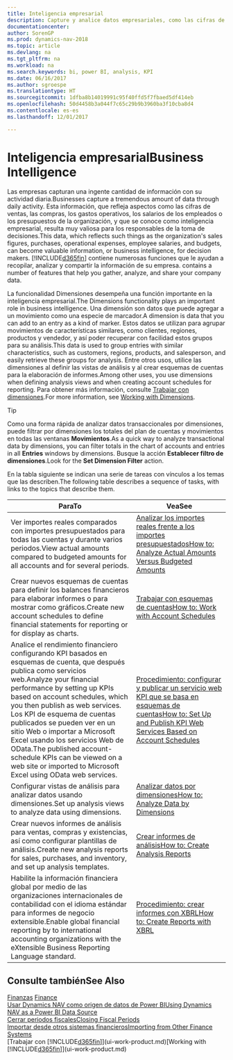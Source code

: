 ```yaml
---
title: Inteligencia empresarial
description: Capture y analice datos empresariales, como las cifras de ventas, las compras, los gastos operativos, los salarios de los empleados y los presupuestos, que resultan muy valiosos para la inteligencia artificial o la toma de decisiones.
documentationcenter: 
author: SorenGP
ms.prod: dynamics-nav-2018
ms.topic: article
ms.devlang: na
ms.tgt_pltfrm: na
ms.workload: na
ms.search.keywords: bi, power BI, analysis, KPI
ms.date: 06/16/2017
ms.author: sgroespe
ms.translationtype: HT
ms.sourcegitcommit: 1dfba8b14019991c95f40ffd5f7fbaed5df414eb
ms.openlocfilehash: 50d4458b3a044f7c65c29b9b3960ba3f10cba8d4
ms.contentlocale: es-es
ms.lasthandoff: 12/01/2017

---
```

# <a name="business-intelligence"></a><span data-ttu-id="398ab-103">Inteligencia empresarial</span><span class="sxs-lookup"><span data-stu-id="398ab-103">Business Intelligence</span></span>
<span data-ttu-id="398ab-104">Las empresas capturan una ingente cantidad de información con su actividad diaria.</span><span class="sxs-lookup"><span data-stu-id="398ab-104">Businesses capture a tremendous amount of data through daily activity.</span></span> <span data-ttu-id="398ab-105">Esta información, que refleja aspectos como las cifras de ventas, las compras, los gastos operativos, los salarios de los empleados o los presupuestos de la organización, y que se conoce como inteligencia empresarial, resulta muy valiosa para los responsables de la toma de decisiones.</span><span class="sxs-lookup"><span data-stu-id="398ab-105">This data, which reflects such things as the organization's sales figures, purchases, operational expenses, employee salaries, and budgets, can become valuable information, or business intelligence, for decision makers.</span></span> [!INCLUDE[d365fin](includes/d365fin_md.md)]<span data-ttu-id="398ab-106"> contiene numerosas funciones que le ayudan a recopilar, analizar y compartir la información de su empresa.</span><span class="sxs-lookup"><span data-stu-id="398ab-106"> contains a number of features that help you gather, analyze, and share your company data.</span></span>

<span data-ttu-id="398ab-107">La funcionalidad Dimensiones desempeña una función importante en la inteligencia empresarial.</span><span class="sxs-lookup"><span data-stu-id="398ab-107">The Dimensions functionality plays an important role in business intelligence.</span></span> <span data-ttu-id="398ab-108">Una dimensión son datos que puede agregar a un movimiento como una especie de marcador.</span><span class="sxs-lookup"><span data-stu-id="398ab-108">A dimension is data that you can add to an entry as a kind of marker.</span></span> <span data-ttu-id="398ab-109">Estos datos se utilizan para agrupar movimientos de características similares, como clientes, regiones, productos y vendedor, y así poder recuperar con facilidad estos grupos para su análisis.</span><span class="sxs-lookup"><span data-stu-id="398ab-109">This data is used to group entries with similar characteristics, such as customers, regions, products, and salesperson, and easily retrieve these groups for analysis.</span></span> <span data-ttu-id="398ab-110">Entre otros usos, utilice las dimensiones al definir las vistas de análisis y al crear esquemas de cuentas para la elaboración de informes.</span><span class="sxs-lookup"><span data-stu-id="398ab-110">Among other uses, you use dimensions  when defining analysis views and when creating account schedules for reporting.</span></span> <span data-ttu-id="398ab-111">Para obtener más información, consulte [Trabajar con dimensiones](finance-dimensions.md).</span><span class="sxs-lookup"><span data-stu-id="398ab-111">For more information, see [Working with Dimensions](finance-dimensions.md).</span></span>

> [!TIP]
> <span data-ttu-id="398ab-112">Como una forma rápida de analizar datos transaccionales por dimensiones, puede filtrar por dimensiones los totales del plan de cuentas y movimientos en todas las ventanas **Movimientos**.</span><span class="sxs-lookup"><span data-stu-id="398ab-112">As a quick way to analyze transactional data by dimensions, you can filter totals in the chart of accounts and entries in all **Entries** windows by dimensions.</span></span> <span data-ttu-id="398ab-113">Busque la acción **Establecer filtro de dimensiones**.</span><span class="sxs-lookup"><span data-stu-id="398ab-113">Look for the **Set Dimension Filter** action.</span></span>  

<span data-ttu-id="398ab-114">En la tabla siguiente se indican una serie de tareas con vínculos a los temas que las describen.</span><span class="sxs-lookup"><span data-stu-id="398ab-114">The following table describes a sequence of tasks, with links to the topics that describe them.</span></span>  

| <span data-ttu-id="398ab-115">Para</span><span class="sxs-lookup"><span data-stu-id="398ab-115">To</span></span> | <span data-ttu-id="398ab-116">Vea</span><span class="sxs-lookup"><span data-stu-id="398ab-116">See</span></span> |
| --- | --- |
|<span data-ttu-id="398ab-117">Ver importes reales comparados con importes presupuestados para todas las cuentas y durante varios periodos.</span><span class="sxs-lookup"><span data-stu-id="398ab-117">View actual amounts compared to budgeted amounts for all accounts and for several periods.</span></span>|[<span data-ttu-id="398ab-118">Analizar los importes reales frente a los importes presupuestados</span><span class="sxs-lookup"><span data-stu-id="398ab-118">How to: Analyze Actual Amounts Versus Budgeted Amounts</span></span>](bi-how-analyze-actual-versus-budget.md)|
|<span data-ttu-id="398ab-119">Crear nuevos esquemas de cuentas para definir los balances financieros para elaborar informes o para mostrar como gráficos.</span><span class="sxs-lookup"><span data-stu-id="398ab-119">Create new account schedules to define financial statements for reporting or for display as charts.</span></span>|[<span data-ttu-id="398ab-120">Trabajar con esquemas de cuentas</span><span class="sxs-lookup"><span data-stu-id="398ab-120">How to: Work with Account Schedules</span></span>](bi-how-work-account-schedule.md)|
|<span data-ttu-id="398ab-121">Analice el rendimiento financiero configurando KPI basados en esquemas de cuenta, que después publica como servicios web.</span><span class="sxs-lookup"><span data-stu-id="398ab-121">Analyze your financial performance by setting up KPIs based on account schedules, which you then publish as web services.</span></span> <span data-ttu-id="398ab-122">Los KPI de esquema de cuentas publicados se pueden ver en un sitio Web o importar a Microsoft Excel usando los servicios Web de OData.</span><span class="sxs-lookup"><span data-stu-id="398ab-122">The published account-schedule KPIs can be viewed on a web site or imported to Microsoft Excel using OData web services.</span></span>|[<span data-ttu-id="398ab-123">Procedimiento: configurar y publicar un servicio web KPI que se basa en esquemas de cuentas</span><span class="sxs-lookup"><span data-stu-id="398ab-123">How to: Set Up and Publish KPI Web Services Based on Account Schedules</span></span>](bi-how-to-set-up-and-publish-kpi-web-services-based-on-account-schedules.md)|
|<span data-ttu-id="398ab-124">Configurar vistas de análisis para analizar datos usando dimensiones.</span><span class="sxs-lookup"><span data-stu-id="398ab-124">Set up analysis views to analyze data using dimensions.</span></span>|[<span data-ttu-id="398ab-125">Analizar datos por dimensiones</span><span class="sxs-lookup"><span data-stu-id="398ab-125">How to: Analyze Data by Dimensions</span></span>](bi-how-analyze-data-dimension.md)|
|<span data-ttu-id="398ab-126">Crear nuevos informes de análisis para ventas, compras y existencias, así como configurar plantillas de análisis.</span><span class="sxs-lookup"><span data-stu-id="398ab-126">Create new analysis reports for sales, purchases, and inventory, and set up analysis templates.</span></span>|[<span data-ttu-id="398ab-127">Crear informes de análisis</span><span class="sxs-lookup"><span data-stu-id="398ab-127">How to: Create Analysis Reports</span></span>](bi-how-create-analysis-views-reports.md)|
|<span data-ttu-id="398ab-128">Habilite la información financiera global por medio de las organizaciones internacionales de contabilidad con el idioma estándar para informes de negocio extensible.</span><span class="sxs-lookup"><span data-stu-id="398ab-128">Enable global financial reporting by to international accounting organizations with the eXtensible Business Reporting Language standard.</span></span>|[<span data-ttu-id="398ab-129">Procedimiento: crear informes con XBRL</span><span class="sxs-lookup"><span data-stu-id="398ab-129">How to: Create Reports with XBRL</span></span>](bi-create-reports-with-xbrl.md)|

## <a name="see-also"></a><span data-ttu-id="398ab-130">Consulte también</span><span class="sxs-lookup"><span data-stu-id="398ab-130">See Also</span></span>
<span data-ttu-id="398ab-131">[Finanzas](finance.md)  </span><span class="sxs-lookup"><span data-stu-id="398ab-131">[Finance](finance.md)  </span></span>  
[<span data-ttu-id="398ab-132">Usar Dynamics NAV como origen de datos de Power BI</span><span class="sxs-lookup"><span data-stu-id="398ab-132">Using Dynamics NAV as a Power BI Data Source</span></span>](across-how-use-financials-data-source-powerbi.md)  
[<span data-ttu-id="398ab-133">Cerrar periodos fiscales</span><span class="sxs-lookup"><span data-stu-id="398ab-133">Closing Fiscal Periods</span></span>](year-close-years-periods.md)  
[<span data-ttu-id="398ab-134">Importar desde otros sistemas financieros</span><span class="sxs-lookup"><span data-stu-id="398ab-134">Importing from Other Finance Systems</span></span>](upload-data.md)  
<span data-ttu-id="398ab-135">[Trabajar con [!INCLUDE[d365fin](includes/d365fin_md.md)]](ui-work-product.md)</span><span class="sxs-lookup"><span data-stu-id="398ab-135">[Working with [!INCLUDE[d365fin](includes/d365fin_md.md)]](ui-work-product.md)</span></span>

